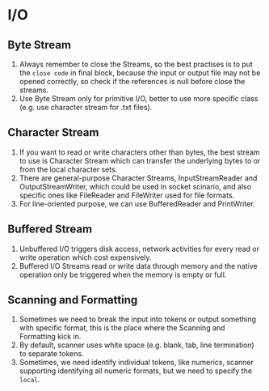 # I/O

## Byte Stream

1. Always remember to close the Streams, so the best practises is to put the `close code` in final block, because the input or output file may not be opened correctly, so check if the references is null before close the streams.
2. Use Byte Stream only for primitive I/O, better to use more specific class (e.g. use character stream for .txt files).

## Character Stream

1. If you want to read or write characters other than bytes, the best stream to use is Character Stream which can transfer the underlying bytes to or from  the local character sets.
2. There are general-purpose Character Streams, InputStreamReader and OutputStreamWriter, which could be used in socket scinario, and also specific ones like FileReader and FileWriter used for file formats.
3. For line-oriented purpose, we can use BufferedReader and PrintWriter.

## Buffered Stream

1. Unbuffered I/O triggers disk access, network activities for every read or write operation which cost expensively.
2. Buffered I/O Streams read or write data through memory and the native operation only be triggered when the memory is empty or full.

## Scanning and Formatting

1. Sometimes we need to break the input into tokens or output something with specific format, this is the place where the Scanning and Formatting kick in.
2. By default, scanner uses white space (e.g. blank, tab, line termination) to separate tokens.
3. Sometimes, we need identify individual tokens, like numerics, scanner supporting identifying all numeric formats, but we need to specify the `local`.